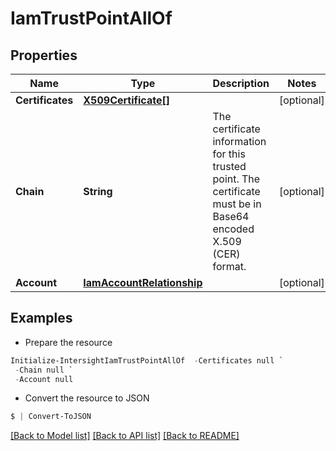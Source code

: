 # IamTrustPointAllOf
## Properties

Name | Type | Description | Notes
------------ | ------------- | ------------- | -------------
**Certificates** | [**X509Certificate[]**](X509Certificate.md) |  | [optional] 
**Chain** | **String** | The certificate information for this trusted point. The certificate must be in Base64 encoded X.509 (CER) format. | [optional] 
**Account** | [**IamAccountRelationship**](IamAccountRelationship.md) |  | [optional] 

## Examples

- Prepare the resource
```powershell
Initialize-IntersightIamTrustPointAllOf  -Certificates null `
 -Chain null `
 -Account null
```

- Convert the resource to JSON
```powershell
$ | Convert-ToJSON
```

[[Back to Model list]](../README.md#documentation-for-models) [[Back to API list]](../README.md#documentation-for-api-endpoints) [[Back to README]](../README.md)

